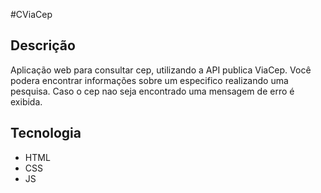 #CViaCep

## Descrição

Aplicação web para consultar cep, utilizando a API publica ViaCep.
Você podera encontrar informações sobre um especifico realizando uma pesquisa. Caso o cep nao seja encontrado uma mensagem de erro é exibida.

## Tecnologia

- HTML
- CSS
- JS
